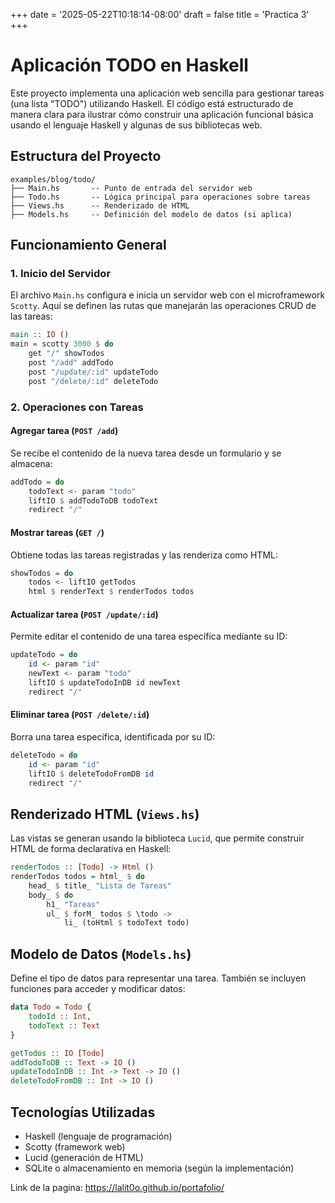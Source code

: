 +++
date = '2025-05-22T10:18:14-08:00'
draft = false
title = 'Practica 3'
+++

# Aplicación TODO en Haskell

Este proyecto implementa una aplicación web sencilla para gestionar tareas (una lista "TODO") utilizando Haskell. El código está estructurado de manera clara para ilustrar cómo construir una aplicación funcional básica usando el lenguaje Haskell y algunas de sus bibliotecas web.

## Estructura del Proyecto

```
examples/blog/todo/
├── Main.hs       -- Punto de entrada del servidor web
├── Todo.hs       -- Lógica principal para operaciones sobre tareas
├── Views.hs      -- Renderizado de HTML
├── Models.hs     -- Definición del modelo de datos (si aplica)
```

## Funcionamiento General

### 1. Inicio del Servidor

El archivo `Main.hs` configura e inicia un servidor web con el microframework `Scotty`. Aquí se definen las rutas que manejarán las operaciones CRUD de las tareas:

```haskell
main :: IO ()
main = scotty 3000 $ do
    get "/" showTodos
    post "/add" addTodo
    post "/update/:id" updateTodo
    post "/delete/:id" deleteTodo
```

### 2. Operaciones con Tareas

#### Agregar tarea (`POST /add`)

Se recibe el contenido de la nueva tarea desde un formulario y se almacena:

```haskell
addTodo = do
    todoText <- param "todo"
    liftIO $ addTodoToDB todoText
    redirect "/"
```

#### Mostrar tareas (`GET /`)

Obtiene todas las tareas registradas y las renderiza como HTML:

```haskell
showTodos = do
    todos <- liftIO getTodos
    html $ renderText $ renderTodos todos
```

#### Actualizar tarea (`POST /update/:id`)

Permite editar el contenido de una tarea específica mediante su ID:

```haskell
updateTodo = do
    id <- param "id"
    newText <- param "todo"
    liftIO $ updateTodoInDB id newText
    redirect "/"
```

#### Eliminar tarea (`POST /delete/:id`)

Borra una tarea específica, identificada por su ID:

```haskell
deleteTodo = do
    id <- param "id"
    liftIO $ deleteTodoFromDB id
    redirect "/"
```

## Renderizado HTML (`Views.hs`)

Las vistas se generan usando la biblioteca `Lucid`, que permite construir HTML de forma declarativa en Haskell:

```haskell
renderTodos :: [Todo] -> Html ()
renderTodos todos = html_ $ do
    head_ $ title_ "Lista de Tareas"
    body_ $ do
        h1_ "Tareas"
        ul_ $ forM_ todos $ \todo -> 
            li_ (toHtml $ todoText todo)
```

## Modelo de Datos (`Models.hs`)

Define el tipo de datos para representar una tarea. También se incluyen funciones para acceder y modificar datos:

```haskell
data Todo = Todo {
    todoId :: Int,
    todoText :: Text
}

getTodos :: IO [Todo]
addTodoToDB :: Text -> IO ()
updateTodoInDB :: Int -> Text -> IO ()
deleteTodoFromDB :: Int -> IO ()
```

## Tecnologías Utilizadas

- Haskell (lenguaje de programación)
- Scotty (framework web)
- Lucid (generación de HTML)
- SQLite o almacenamiento en memoria (según la implementación)

Link de la pagina: https://lalit0o.github.io/portafolio/
